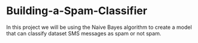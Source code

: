 # Building-a-Spam-Classifier
In this project we will be using the Naive Bayes algorithm to create a model that can classify dataset SMS messages as spam or not spam.
